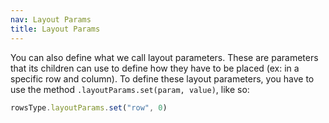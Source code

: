 ```yaml
---
nav: Layout Params
title: Layout Params
---
```


You can also define what we call layout parameters. These are parameters that its children can use to define how they have to be placed (ex: in a specific row and column). To define these layout parameters, you have to use the method `.layoutParams.set(param, value)`, like so:

```javascript
rowsType.layoutParams.set("row", 0)
```
